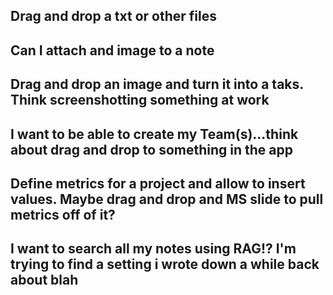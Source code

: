 
## Drag and drop a txt or other files
## Can I attach and image to a note

## Drag and drop an image and turn it into a taks. Think screenshotting something at work
## I want to be able to create my Team(s)...think about drag and drop to something in the app

## Define metrics for a project and allow to insert values. Maybe drag and drop and MS slide to pull metrics off of it?

## I want to search all my notes using RAG!? I'm trying to find a setting i wrote down a while back about blah